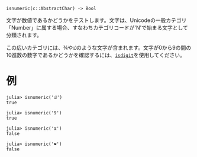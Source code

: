 ```
isnumeric(c::AbstractChar) -> Bool
```

文字が数値であるかどうかをテストします。文字は、Unicodeの一般カテゴリ「Number」に属する場合、すなわちカテゴリコードが'N'で始まる文字として分類されます。

この広いカテゴリには、¾や௰のような文字が含まれます。文字が0から9の間の10進数の数字であるかどうかを確認するには、[`isdigit`](@ref)を使用してください。

# 例

```jldoctest
julia> isnumeric('௰')
true

julia> isnumeric('9')
true

julia> isnumeric('α')
false

julia> isnumeric('❤')
false
```
